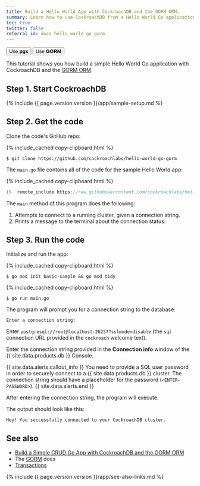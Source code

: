 ```yaml
---
title: Build a Hello World App with CockroachDB and the GORM ORM.
summary: Learn how to use CockroachDB from a Hello World Go application with the GORM ORM.
toc: true
twitter: false
referral_id: docs_hello_world_go_gorm
---
```


<div class="filters filters-big clearfix">
    <a href="hello-world-go-pgx.html"><button class="filter-button">Use <strong>pgx</strong></button></a>
    <a href="hello-world-go-gorm.html"><button class="filter-button current">Use <strong>GORM</strong></button></a>
</div>

This tutorial shows you how build a simple Hello World Go application with CockroachDB and the [GORM ORM](https://gorm.io/index.html).

## Step 1. Start CockroachDB

{%  include {{ page.version.version }}/app/sample-setup.md %}

## Step 2. Get the code

Clone the code's GitHub repo:

{%  include_cached copy-clipboard.html %}
~~~ shell
$ git clone https://github.com/cockroachlabs/hello-world-go-gorm
~~~

The `main.go` file contains all of the code for the sample Hello World app:

{%  include_cached copy-clipboard.html %}
~~~ go
{%  remote_include https://raw.githubusercontent.com/cockroachlabs/hello-world-go-gorm/main/main.go %}
~~~

The `main` method of this program does the following:

1. Attempts to connect to a running cluster, given a connection string.
2. Prints a message to the terminal about the connection status.

## Step 3. Run the code

Initialize and run the app:

{%  include_cached copy-clipboard.html %}
~~~ shell
$ go mod init basic-sample && go mod tidy
~~~

{%  include_cached copy-clipboard.html %}
~~~ shell
$ go run main.go
~~~

The program will prompt you for a connection string to the database:

~~~
Enter a connection string:
~~~

<section class="filter-content" markdown="1" data-scope="local">

Enter `postgresql://root@localhost:26257?sslmode=disable` (the `sql` connection URL provided in the `cockroach` welcome text).

</section>

<section class="filter-content" markdown="1" data-scope="cockroachcloud">

Enter the connection string provided in the **Connection info** window of the {{  site.data.products.db  }} Console.

{{ site.data.alerts.callout_info }}
You need to provide a SQL user password in order to securely connect to a {{  site.data.products.db  }} cluster. The connection string should have a placeholder for the password (`<ENTER-PASSWORD>`).
{{ site.data.alerts.end }}

</section>

After entering the connection string, the program will execute.

The output should look like this:

~~~
Hey! You successfully connected to your CockroachDB cluster.
~~~

## See also

- [Build a Simple CRUD Go App with CockroachDB and the GORM ORM](build-a-go-app-with-cockroachdb-gorm.html)
- The [GORM](https://gorm.io/index.html) docs
- [Transactions](transactions.html)

{%  include {{ page.version.version }}/app/see-also-links.md %}
